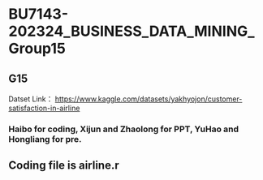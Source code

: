 # BU7143-202324_BUSINESS_DATA_MINING_Group15
## G15

Datset Link： https://www.kaggle.com/datasets/yakhyojon/customer-satisfaction-in-airline
 
### Haibo for coding, Xijun and Zhaolong  for PPT, YuHao and Hongliang for pre.
## Coding file is airline.r
